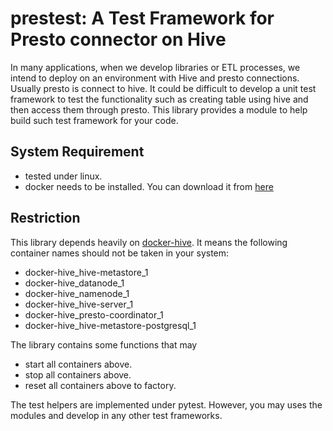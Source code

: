 # prestest: A Test Framework for Presto connector on Hive

In many applications, when we develop libraries or ETL processes, we intend to deploy on an environment with Hive and 
presto connections. Usually presto is connect to hive. It could be difficult to develop a unit test framework to 
test the functionality such as creating table using hive and then access them through presto. This library 
provides a module to help build such test framework for your code. 

## System Requirement
- tested under linux.
- docker needs to be installed. You can download it from 
<a href="https://www.docker.com/products/docker-desktop" target="_blank">here</a>

## Restriction
This library depends heavily on <a href="https://hub.docker.com/r/bde2020/hive/" target="_blank">docker-hive</a>. 
It means the following container names should not be taken in your system:

- docker-hive_hive-metastore_1
- docker-hive_datanode_1
- docker-hive_namenode_1
- docker-hive_hive-server_1
- docker-hive_presto-coordinator_1
- docker-hive_hive-metastore-postgresql_1

The library contains some functions that may
 
- start all containers above.
- stop all containers above.
- reset all containers above to factory.

The test helpers are implemented under pytest. However, you may uses the modules and develop in any other test 
frameworks.
